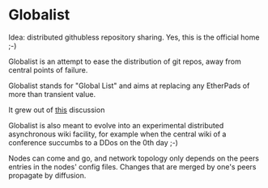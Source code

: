# Globalist
Idea: distributed githubless repository sharing. Yes, this is the official home ;-)

Globalist is an attempt to ease the distribution of git repos, away from central points of failure.

Globalist stands for "Global List" and aims at replacing any EtherPads of more than transient value.

It grew out of [this][1] discussion

Globalist is also meant to evolve into an experimental distributed asynchronous wiki facility, for example when the central wiki of a conference succumbs to a DDos on the 0th day ;-)

Nodes can come and go, and network topology only depends on the peers entries in the nodes' config files. Changes that are merged by one's peers propagate by diffusion.

[1]:  [http://j7652k4sod2azfu6.onion/p/cloudflare-tor]
